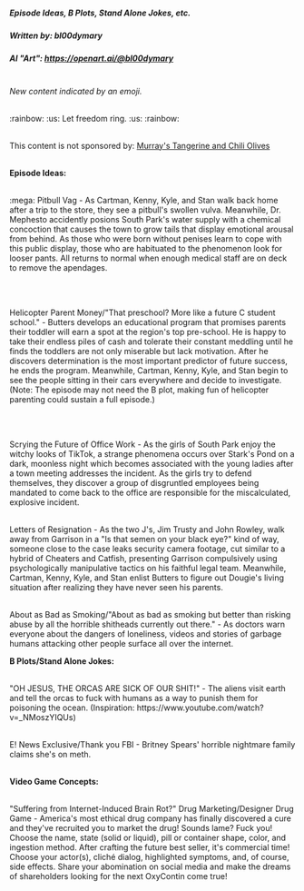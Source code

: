 <!-- Check branch!!! -->
<!-- Fucking HTML. -->
##### Episode Ideas, B Plots, Stand Alone Jokes, etc.
##### Written by: bl00dymary
##### AI "Art": https://openart.ai/@bl00dymary
<br>
<i>New content indicated by an emoji.</i>
</br>
<p><br> :rainbow: :us: Let freedom ring. :us: :rainbow: <br></p>

<p><br>This content is not sponsored by: <a href="https://www.instacart.com/landing?product_id=27391341&retailer_id=42&region_id=2820468560&utm_medium=sem_shopping&utm_source=instacart_google&utm_campaign=ad_demand_shopping_rp_food_dmatier1-23_custom-geo&utm_content=accountid-8145171519_campaignid-16692365446_adgroupid-150381660169_device-c&utm_term=targetid-pla-821661324644_locationid-1027744_adtype-pla_productchannel-online_merchantid-260538446_storecode-_productid-27391341&gclid=EAIaIQobChMIqdO_xpHl_wIVVQKtBh29hQ7IEAQYASABEgIB4vD_BwE">Murray's Tangerine and Chili Olives</a></p></br>
<strong> Episode Ideas: </strong>
<p><br>
:mega: Pitbull Vag - As Cartman, Kenny, Kyle, and Stan walk back home after a trip to the store, they see a pitbull's swollen vulva. Meanwhile, Dr. Mephesto accidently posions South Park's water supply with a chemical concoction that causes the town to grow tails that display emotional arousal from behind. As those who were born without penises learn to cope with this public display, those who are habituated to the phenomenon look for looser pants. All returns to normal when enough medical staff are on deck to remove the apendages.
</p></br>
<p><br>
Helicopter Parent Money/"That preschool? More like a future C student school." - Butters develops an educational program that promises parents their toddler will earn a spot at the region's top pre-school. He is happy to take their endless piles of cash and tolerate their constant meddling until he finds the toddlers are not only miserable but lack motivation. After he discovers determination is the most important predictor of future success, he ends the program. Meanwhile, Cartman, Kenny, Kyle, and Stan begin to see the people sitting in their cars everywhere and decide to investigate. (Note: The episode may not need the B plot, making fun of helicopter parenting could sustain a full episode.)
</p></br>
<p><br>
Scrying the Future of Office Work - As the girls of South Park enjoy the witchy looks of TikTok, a strange phenomena occurs over Stark's Pond on a dark, moonless night which becomes associated with the young ladies after a town meeting addresses the incident. As the girls try to defend themselves, they discover a group of disgruntled employees being mandated to come back to the office are responsible for the miscalculated, explosive incident.
</br></p>
<p><br>
Letters of Resignation - As the two J's, Jim Trusty and John Rowley, walk away from Garrison in a "Is that semen on your black eye?" kind of way, someone close to the case leaks security camera footage, cut similar to a hybrid of Cheaters and Catfish, presenting Garrison compulsively using psychologically manipulative tactics on his faithful legal team. Meanwhile, Cartman, Kenny, Kyle, and Stan enlist Butters to figure out Dougie's living situation after realizing they have never seen his parents.
</br></p>
<p><br>
About as Bad as Smoking/"About as bad as smoking but better than risking abuse by all the horrible shitheads currently out there." - As doctors warn everyone about the dangers of loneliness, videos and stories of garbage humans attacking other people surface all over the internet.
</br></p>
<strong> B Plots/Stand Alone Jokes: </strong>
<p><br>
"OH JESUS, THE ORCAS ARE SICK OF OUR SHIT!" - The aliens visit earth and tell the orcas to fuck with humans as a way to punish them for poisoning the ocean. (Inspiration: https://www.youtube.com/watch?v=_NMoszYIQUs)
</br></p>
<p><br>
E! News Exclusive/Thank you FBI - Britney Spears' horrible nightmare family claims she's on meth.
</p></br>
<strong> Video Game Concepts: </strong>
<p><br>
"Suffering from Internet-Induced Brain Rot?" Drug Marketing/Designer Drug Game - America's most ethical drug company has finally discovered a cure and they've recruited you to market the drug! Sounds lame? Fuck you! Choose the name, state (solid or liquid), pill or container shape, color, and ingestion method. After crafting the future best seller, it's commercial time! Choose your actor(s), cliché dialog, highlighted symptoms, and, of course, side effects. Share your abomination on social media and make the dreams of shareholders looking for the next OxyContin come true!
</br></p>